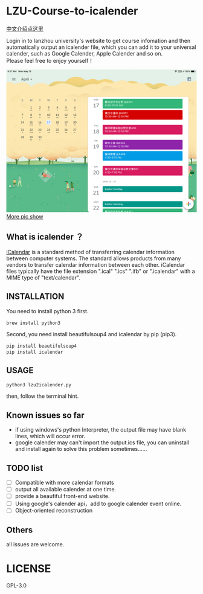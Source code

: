 # LZU-Course-to-icalender
[中文介绍点这里](https://github.com/RoseauHan/lzu-course-to-icalender/blob/master/README-CN.md)

Login in to lanzhou university's website to get course infomation and then automatically output an icalender file, which you can add it to your universal calender, such as Google Calender, Apple Calender and so on.    
Please feel free to enjoy yourself！

![demo](./img/demo1.png) 
[More pic show](https://github.com/RoseauHan/lzu2ics/blob/master/img/README.md)

## What is icalender ？
[iCalendar](https://icalendar.org/) is a standard method of transferring calendar information between computer systems. The standard allows products from many vendors to transfer calendar information between each other.  iCalendar files typically have the file extension ".ical" ".ics" ".ifb"  or ".icalendar" with a MIME type of "text/calendar".

## INSTALLATION

You need to install python 3 first.

```Shell
brew install python3
```

Second, you need install beautifulsoup4 and icalendar by pip (pip3).

```shell
pip install beautifulsoup4
pip install icalendar
```

## USAGE

```shell
python3 lzu2icalender.py
```
then, follow the terminal hint.


## Known issues so far
- if using windows's python Interpreter, the output file may have blank lines, which will occur error.
- google calender may can't import the output.ics file, you can uninstall and install again to solve this problem sometimes……

## TODO list
- [ ] Compatible with more calendar formats
- [ ] output all available calender at one time.
- [ ] provide a beaufiful front-end website.
- [ ] Using google's calender api，add to google calender event online.
- [ ] Object-oriented reconstruction

## Others
all issues are welcome.

# LICENSE 

GPL-3.0

